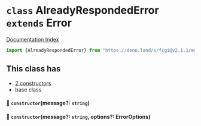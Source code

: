 # `class` AlreadyRespondedError `extends` Error

[Documentation Index](../README.md)

```ts
import {AlreadyRespondedError} from "https://deno.land/x/fcgi@v2.1.1/mod.ts"
```

## This class has

- [2 constructors](#-constructormessage-string)
- base class


#### 🔧 `constructor`(message?: `string`)



#### 🔧 `constructor`(message?: `string`, options?: ErrorOptions)



